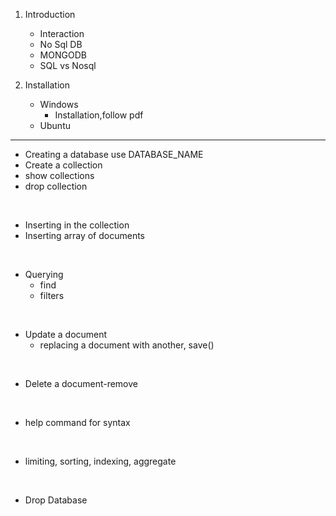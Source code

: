 


1) Introduction
   - Interaction
   - No Sql DB
   - MONGODB
   - SQL vs Nosql


2) Installation
   - Windows
     - Installation,follow pdf
   - Ubuntu

------

- Creating a database
   use DATABASE_NAME
- Create a collection
- show collections
- drop collection

<br>

- Inserting in the collection
- Inserting array of documents

<br>

- Querying
  - find 
  - filters

<br>

- Update a document
  - replacing a document with another, save()

<br>

- Delete a document-remove

<br>

- help command for syntax

<br>

- limiting, sorting, indexing, aggregate

<br>

- Drop Database


